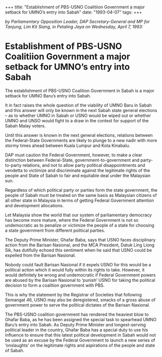 +++ 
title: "Establishment of PBS-USNO Coalitiion Government a major setback for UMNO’s entry into Sabah"
date: "1993-04-07"
tags:
+++

_by Parliamentary Opposition Leader, DAP Secretary-General and MP for Tanjung, Lim Kit Siang, in Petaling Jaya on Wednesday, April 7, 1993:_

# Establishment of PBS-USNO Coalitiion Government a major setback for UMNO’s entry into Sabah

The establishment of PBS-USNO Coalition Government in Sabah is a major setback for UMNO Baru’s entry into Sabah.

It in fact raises the whole question of the viability of UMNO Baru in Sabah and this answer will only be known in the next Sabah state general elections – as to whether UMNO in Sabah or USNO would be wiped out or whether UMNO and UNSO would fight to a draw in the contest for support of the Sabah Malay voters.</u>

Until this answer is known in the next general elections, relations between the Federal-State Governments are likely to plunge to a new nadir with more stormy times ahead between Kuala Lumpur and Kota Kinabalu.

DAP must caution the Federal Government, however, to make a clear distinction between Federal-State, government-to-government and party-to-party 
relations, and not to allow party political disappointments and vendetta to victimize and discriminate against the legitimate rights of the people and State of Sabah to fair and equitable deal under the Malaysian sun.

Regardless of which political party or parties form the state government, the people of Sabah must be treated on the same basis as Malaysian citizens of all other state in Malaysia in terms of getting Federal Government attention and development allocations.

Let Malaysia show the world that our system of parliamentary democracy has become more mature, where the Federal Government is not so undemocratic as to penalize or victimize the people of a state for choosing a state government from different political parties.

The Deputy Prime Minister, Ghafar Baba, says that USNO faces disciplinary action from the Barisan Nasional, and the MCA President, Datuk Ling Liong Sik, has dutifully echoed this sentiment when he said that USNO could be expelled from the Barisan Nasional.

Nobody could fault Barisan Nasional if it expels USNO for this would be a political action which it would fully within its rights to take. However, it would definitely be wrong and undemocratic if Federal Government powers are abused by the Barisan Nasional to ‘punish’ USNO for taking the political decision to form a coalition government with PBS.

This is why the statement by the Registrar of Societies that following Semangat 46, USNO may also be deregistered, smacks of a gross abuse of government power to serve the political dictates of the Barisan Nasional.

The PBS-USNO coalition government has rendered the heaviest blow to Ghafar Baba, as he has been assigned the special task to spearhead UMNO Baru’s entry into Sabah. As Deputy Prime Minister and longest-serving political leader in the country, Ghafar Baba has a special duty to use his influence to ensure that this latest political development in Sabah would not be used as an excuse by the Federal Government to launch a new series of ‘onslaughts’ on the legitimate rights and aspirations of the people and state of Sabah.
 
